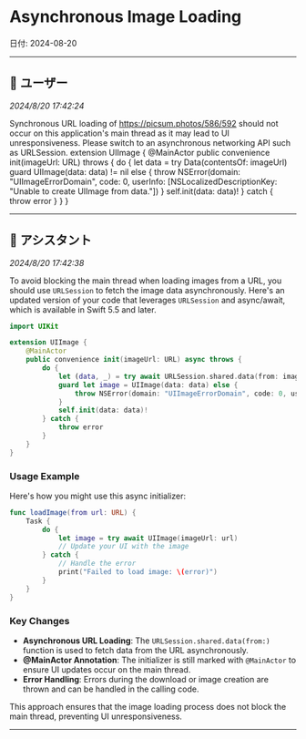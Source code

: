 # Asynchronous Image Loading

日付: 2024-08-20

---

## 👤 ユーザー
*2024/8/20 17:42:24*

Synchronous URL loading of https://picsum.photos/586/592 should not occur on this application's main thread as it may lead to UI unresponsiveness. Please switch to an asynchronous networking API such as URLSession.
extension UIImage {
    @MainActor
    public convenience init(imageUrl: URL) throws {
        do {
            let data = try Data(contentsOf: imageUrl)
            guard UIImage(data: data) != nil else {
                throw NSError(domain: "UIImageErrorDomain", code: 0, userInfo: [NSLocalizedDescriptionKey: "Unable to create UIImage from data."])
            }
            self.init(data: data)!
        } catch {
            throw error
        }
    }
}

---

## 🤖 アシスタント
*2024/8/20 17:42:38*

To avoid blocking the main thread when loading images from a URL, you should use `URLSession` to fetch the image data asynchronously. Here's an updated version of your code that leverages `URLSession` and async/await, which is available in Swift 5.5 and later.

```swift
import UIKit

extension UIImage {
    @MainActor
    public convenience init(imageUrl: URL) async throws {
        do {
            let (data, _) = try await URLSession.shared.data(from: imageUrl)
            guard let image = UIImage(data: data) else {
                throw NSError(domain: "UIImageErrorDomain", code: 0, userInfo: [NSLocalizedDescriptionKey: "Unable to create UIImage from data."])
            }
            self.init(data: data)!
        } catch {
            throw error
        }
    }
}
```

### Usage Example

Here's how you might use this async initializer:

```swift
func loadImage(from url: URL) {
    Task {
        do {
            let image = try await UIImage(imageUrl: url)
            // Update your UI with the image
        } catch {
            // Handle the error
            print("Failed to load image: \(error)")
        }
    }
}
```

### Key Changes
- **Asynchronous URL Loading**: The `URLSession.shared.data(from:)` function is used to fetch data from the URL asynchronously.
- **@MainActor Annotation**: The initializer is still marked with `@MainActor` to ensure UI updates occur on the main thread.
- **Error Handling**: Errors during the download or image creation are thrown and can be handled in the calling code.

This approach ensures that the image loading process does not block the main thread, preventing UI unresponsiveness.

---
